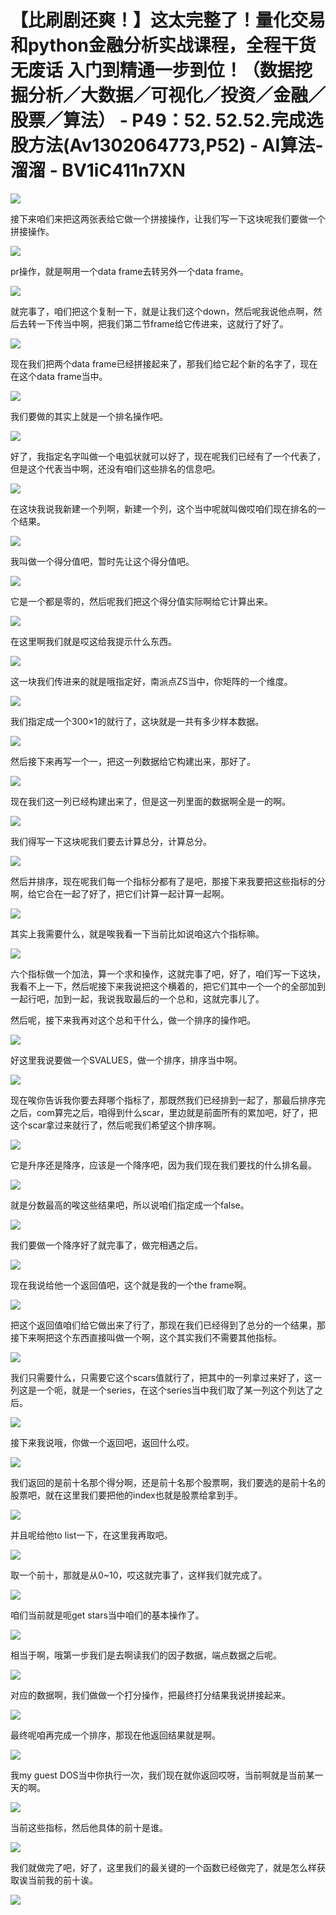 # 【比刷剧还爽！】这太完整了！量化交易和python金融分析实战课程，全程干货无废话 入门到精通一步到位！（数据挖掘分析／大数据／可视化／投资／金融／股票／算法） - P49：52. 52.52.完成选股方法(Av1302064773,P52) - AI算法-溜溜 - BV1iC411n7XN

![](img/36e3ba5736a8fdc63249bdef9e244e5e_0.png)

接下来咱们来把这两张表给它做一个拼接操作，让我们写一下这块呢我们要做一个拼接操作。

![](img/36e3ba5736a8fdc63249bdef9e244e5e_2.png)

pr操作，就是啊用一个data frame去转另外一个data frame。

![](img/36e3ba5736a8fdc63249bdef9e244e5e_4.png)

就完事了，咱们把这个复制一下，就是让我们这个down，然后呢我说他点啊，然后去转一下传当中啊，把我们第二节frame给它传进来，这就行了好了。



![](img/36e3ba5736a8fdc63249bdef9e244e5e_6.png)

现在我们把两个data frame已经拼接起来了，那我们给它起个新的名字了，现在在这个data frame当中。



![](img/36e3ba5736a8fdc63249bdef9e244e5e_8.png)

我们要做的其实上就是一个排名操作吧。

![](img/36e3ba5736a8fdc63249bdef9e244e5e_10.png)

好了，我指定名字叫做一个电弧状就可以好了，现在呢我们已经有了一个代表了，但是这个代表当中啊，还没有咱们这些排名的信息吧。



![](img/36e3ba5736a8fdc63249bdef9e244e5e_12.png)

在这块我说我新建一个列啊，新建一个列，这个当中呢就叫做哎咱们现在排名的一个结果。

![](img/36e3ba5736a8fdc63249bdef9e244e5e_14.png)

我叫做一个得分值吧，暂时先让这个得分值吧。

![](img/36e3ba5736a8fdc63249bdef9e244e5e_16.png)

它是一个都是零的，然后呢我们把这个得分值实际啊给它计算出来。

![](img/36e3ba5736a8fdc63249bdef9e244e5e_18.png)

在这里啊我们就是哎这给我提示什么东西。

![](img/36e3ba5736a8fdc63249bdef9e244e5e_20.png)

这一块我们传进来的就是哦指定好，南派点ZS当中，你矩阵的一个维度。

![](img/36e3ba5736a8fdc63249bdef9e244e5e_22.png)

我们指定成一个300×1的就行了，这块就是一共有多少样本数据。

![](img/36e3ba5736a8fdc63249bdef9e244e5e_24.png)

然后接下来再写一个一，把这一列数据给它构建出来，那好了。

![](img/36e3ba5736a8fdc63249bdef9e244e5e_26.png)

现在我们这一列已经构建出来了，但是这一列里面的数据啊全是一的啊。

![](img/36e3ba5736a8fdc63249bdef9e244e5e_28.png)

我们得写一下这块呢我们要去计算总分，计算总分。

![](img/36e3ba5736a8fdc63249bdef9e244e5e_30.png)

然后并排序，现在呢我们每一个指标分都有了是吧，那接下来我要把这些指标的分啊，给它合在一起了好了，把它们计算一起计算一起啊。



![](img/36e3ba5736a8fdc63249bdef9e244e5e_32.png)

其实上我需要什么，就是唉我看一下当前比如说咱这六个指标嘛。

![](img/36e3ba5736a8fdc63249bdef9e244e5e_34.png)

六个指标做一个加法，算一个求和操作，这就完事了吧，好了，咱们写一下这块，我看不上一下，然后呢接下来我说把这个横着的，把它们其中一个一个的全部加到一起行吧，加到一起，我说我取最后的一个总和，这就完事儿了。

然后呢，接下来我再对这个总和干什么，做一个排序的操作吧。

![](img/36e3ba5736a8fdc63249bdef9e244e5e_36.png)

好这里我说要做一个SVALUES，做一个排序，排序当中啊。

![](img/36e3ba5736a8fdc63249bdef9e244e5e_38.png)

现在唉你告诉我你要去拜哪个指标了，那既然我们已经排到一起了，那最后排序完之后，com算完之后，咱得到什么scar，里边就是前面所有的累加吧，好了，把这个scar拿过来就行了，然后呢我们希望这个排序啊。



![](img/36e3ba5736a8fdc63249bdef9e244e5e_40.png)

它是升序还是降序，应该是一个降序吧，因为我们现在我们要找的什么排名最。

![](img/36e3ba5736a8fdc63249bdef9e244e5e_42.png)

就是分数最高的唉这些结果吧，所以说咱们指定成一个false。

![](img/36e3ba5736a8fdc63249bdef9e244e5e_44.png)

我们要做一个降序好了就完事了，做完相遇之后。

![](img/36e3ba5736a8fdc63249bdef9e244e5e_46.png)

现在我说给他一个返回值吧，这个就是我的一个the frame啊。

![](img/36e3ba5736a8fdc63249bdef9e244e5e_48.png)

把这个返回值咱们给它做出来了行了，那现在我们已经得到了总分的一个结果，那接下来啊把这个东西直接叫做一个啊，这个其实我们不需要其他指标。



![](img/36e3ba5736a8fdc63249bdef9e244e5e_50.png)

我们只需要什么，只需要它这个scars值就行了，把其中的一列拿过来好了，这一列这是一个呃，就是一个series，在这个series当中我们取了某一列这个列达了之后。



![](img/36e3ba5736a8fdc63249bdef9e244e5e_52.png)

接下来我说哦，你做一个返回吧，返回什么哎。

![](img/36e3ba5736a8fdc63249bdef9e244e5e_54.png)

我们返回的是前十名那个得分啊，还是前十名那个股票啊，我们要选的是前十名的股票吧，就在这里我们要把他的index也就是股票给拿到手。



![](img/36e3ba5736a8fdc63249bdef9e244e5e_56.png)

并且呢给他to list一下，在这里我再取吧。

![](img/36e3ba5736a8fdc63249bdef9e244e5e_58.png)

取一个前十，那就是从0~10，哎这就完事了，这样我们就完成了。

![](img/36e3ba5736a8fdc63249bdef9e244e5e_60.png)

咱们当前就是呃get stars当中咱们的基本操作了。

![](img/36e3ba5736a8fdc63249bdef9e244e5e_62.png)

相当于啊，哦第一步我们是去啊读我们的因子数据，端点数据之后呢。

![](img/36e3ba5736a8fdc63249bdef9e244e5e_64.png)

对应的数据啊，我们做做一个打分操作，把最终打分结果我说拼接起来。

![](img/36e3ba5736a8fdc63249bdef9e244e5e_66.png)

最终呢咱再完成一个排序，那现在他返回结果就是啊。

![](img/36e3ba5736a8fdc63249bdef9e244e5e_68.png)

我my guest DOS当中你执行一次，我们现在就你返回哎呀，当前啊就是当前某一天的啊。

![](img/36e3ba5736a8fdc63249bdef9e244e5e_70.png)

当前这些指标，然后他具体的前十是谁。

![](img/36e3ba5736a8fdc63249bdef9e244e5e_72.png)

我们就做完了吧，好了，这里我们的最关键的一个函数已经做完了，就是怎么样获取诶当前我的前十诶。

![](img/36e3ba5736a8fdc63249bdef9e244e5e_74.png)